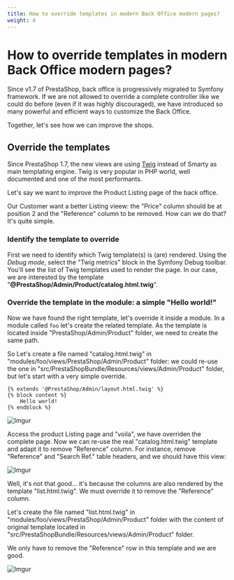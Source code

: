```yaml
---
title: How to override templates in modern Back Office modern pages?
weight: 4
---
```


# How to override templates in modern Back Office modern pages?

Since v1.7 of PrestaShop, back office is progressively migrated to Symfony framework. If we are not allowed to override a complete controller like we could do before (even if it was highly discouraged), we have introduced so many powerful and efficient ways to customize the Back Office.

Together, let's see how we can improve the shops.

## Override the templates

Since PrestaShop 1.7, the new views are using [Twig](https://twig.symfony.com/) instead of Smarty as main templating engine. Twig is very popular in PHP world, well documented and one of the most performants.

Let's say we want to improve the Product Listing page of the back office.

Our Customer want a better Listing vieew: the "Price" column should be at position 2 and the "Reference" column to be removed. How can we do that? It's quite simple.

### Identify the template to override

First we need to identify which Twig template(s) is (are) rendered. Using the *Debug mode*, select the "Twig metrics" block in the Symfony Debug toolbar. You'll see the list of Twig templates used to render the page. In our case, we are interested by the template "**@PrestaShop/Admin/Product/catalog.html.twig**".

### Override the template in the module: a simple "Hello world!"

Now we have found the right template, let's override it inside a module.
In a module called `foo` let's create the related template. As the template is located inside "PrestaShop/Admin/Product" folder, we need to create the same path.

So Let's create a file named "catalog.html.twig" in "modules/foo/views/PrestaShop/Admin/Product" folder: we could re-use the one in "src/PrestaShopBundle/Resources/views/Admin/Product" folder, but let's start with a very simple override.

```twig
{% extends '@PrestaShop/Admin/layout.html.twig' %}
{% block content %}
    Hello world!
{% endblock %}
```

![Imgur](https://i.imgur.com/e5CDa7c.png)

Access the product Listing page and "voila", we have overriden the complete page. Now we can re-use the real "catalog.html.twig" template and adapt it to remove "Reference" column. For instance, remove "Reference" and "Search Ref." table headers, and we should have this view:

![Imgur](https://i.imgur.com/kaIsXNT.png)

Well, it's not that good... it's because the columns are also rendered by the template "list.html.twig". We must override it to remove the "Reference" column.

Let's create the file named "list.html.twig" in "modules/foo/views/PrestaShop/Admin/Product" folder with the content of original template located in "src/PrestaShopBundle/Resources/views/Admin/Product" folder.

We only have to remove the "Reference" row in this template and we are good.

![Imgur](https://i.imgur.com/FAIg8ac.png)